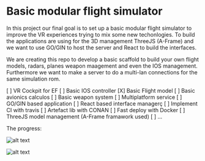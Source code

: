# Basic modular flight simulator

In this project our final goal is to set up a basic modular flight simulator to improve the VR
experiences trying to mix some new techonlogies. To build the applications are using for the 3D
management ThreeJS (A-Frame) and we want to use GO/GIN to host the server and React to build the interfaces.

We are creating this repo to develop a basic scaffold to build your own flight models, radars, planes
weapon maagement and even the IOS management. Furthermore we want to make a server to do a multi-lan connections
for the same simulation rom.

[ ] VR Cockpit for EF
[ ] Basic IOS controller
[X] Basic Flight model
[ ] Basic avionics calculos
[ ] Basic weapon system
[ ] Multiplatform service
[ ] GO/GIN based application
[ ] React based interface managerç
[ ] Implement CI with travis
[ ] Artefact lib with CONAN
[ ] Fast deploy with Docker
[ ] ThreeJS model management (A-Frame framawork used)
[ ] ...

The progress:

![alt text]( https://image.ibb.co/bWyROe/lol.gif )

![alt text]( https://image.ibb.co/jQfj9K/lol2.gif )